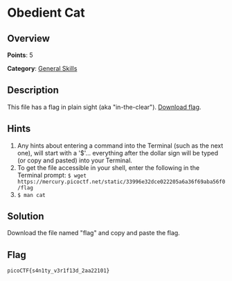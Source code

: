 # Obedient Cat

## Overview

**Points**: 5

**Category**: [General Skills](../)

## Description
This file has a flag in plain sight (aka "in-the-clear"). [Download flag](./flag).

## Hints

1. Any hints about entering a command into the Terminal (such as the next one), will start with a '$'... everything after the dollar sign will be typed (or copy and pasted) into your Terminal.
2. To get the file accessible in your shell, enter the following in the Terminal prompt: `$ wget https://mercury.picoctf.net/static/33996e32dce022205a6a36f69aba56f0/flag`
3. `$ man cat`

## Solution

Download the file named "flag" and copy and paste the flag.

## Flag

`picoCTF{s4n1ty_v3r1f13d_2aa22101}`
